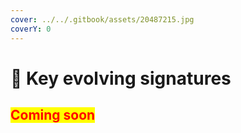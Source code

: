 ```yaml
---
cover: ../../.gitbook/assets/20487215.jpg
coverY: 0
---
```


# 🔑 Key evolving signatures

## <mark style="color:red;">Coming soon</mark>
